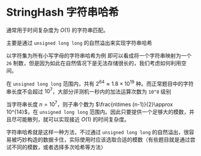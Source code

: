 # StringHash 字符串哈希
通常用于时间复杂度为 $O(1)$ 的字符串匹配。

主要是通过 `unsigned long long` 的自然溢出来实现字符串哈希

以字符集为所有小写字母的字符串哈希为例
即可以看成将一个字符串映射为一个 `26` 制数，但是因为如此在自然情况下是无法存储很长的，我们考虑如何利用空间。

在 `unsigned long long` 范围内，共有 $2^{64}\approx 1.8\times 10^{19}$ 种。而正常题目中的字符串长度不会超过 $10^7$，大部分评测机一秒内的加法运算次数为 `10^8` 级别

当字符串长度 $n=10^7$，则子串个数为 $\frac{n\times (n-1)}{2}\approx 10^{14}$，在 `unsigned long long` 范围内。因此只要提供一个足够大的模数，并且尽可能散列，就可以实现接近 $O(1)$ 的时间复杂度。

字符串哈希就是这样一种方法，不过通过 `unsigned long long` 的自然溢出，很容易被巧妙构造的数据卡住，实际使用时应该选取合适的模数（有些题目就是通过尝试不同的模数，或者选择多次哈希等方法）